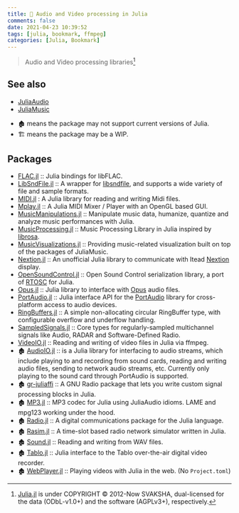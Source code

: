 ```yaml
---
title: 🔖 Audio and Video processing in Julia
comments: false
date: 2021-04-23 10:39:52
tags: [julia, bookmark, ffmpeg]
categories: [Julia, Bookmark]
---
```


> Audio and Video processing libraries[^1]

## See also

- [JuliaAudio](https://github.com/JuliaAudio)
- [JuliaMusic](https://github.com/JuliaMusic)

<!-- more -->

- 🏚️ means the package may not support current versions of Julia.
- 🏗️ means the package may be a WIP.

## Packages

+ [FLAC.jl](https://github.com/JuliaIO/FLAC.jl) :: Julia bindings for libFLAC.
+ [LibSndFile.jl](https://github.com/JuliaAudio/LibSndFile.jl) :: A wrapper for [libsndfile](http://www.mega-nerd.com/libsndfile/), and supports a wide variety of file and sample formats.
+ [MIDI.jl](https://github.com/JuliaMusic/MIDI.jl) : A Julia library for reading and writing Midi files.
+ [Mplay.jl](https://github.com/JuliaMusic/Mplay.jl) :: A Julia MIDI Mixer / Player with an OpenGL based GUI.
+ [MusicManipulations.jl](https://github.com/JuliaMusic/MusicManipulations.jl) :: Manipulate music data, humanize, quantize and analyze music performances with Julia.
+ [MusicProcessing.jl](https://github.com/JuliaMusic/MusicProcessing.jl) :: Music Processing Library in Julia inspired by [librosa](https://librosa.org/doc/latest/index.html).
+ [MusicVisualizations.jl](https://github.com/JuliaMusic/MusicVisualizations.jl) :: Providing music-related visualization built on top of the packages of JuliaMusic.
+ [Nextion.jl](https://github.com/scls19fr/Nextion.jl) :: An unofficial Julia library to communicate with Itead [Nextion](https://nextion.itead.cc/) display.
+ [OpenSoundControl.jl](https://github.com/fundamental/OpenSoundControl.jl) :: Open Sound Control serialization library, a port of [RTOSC](https://github.com/fundamental/rtosc) for Julia.
+ [Opus.jl](https://github.com/staticfloat/Opus.jl) :: Julia library to interface with [Opus](https://www.opus-codec.org/) audio files.
+ [PortAudio.jl](https://github.com/JuliaAudio/PortAudio.jl) :: Julia interface API for the [PortAudio](http://www.portaudio.com/) library for cross-platform access to audio devices.
+ [RingBuffers.jl](https://github.com/JuliaAudio/RingBuffers.jl) :: A simple non-allocating circular RingBuffer type, with configurable overflow and underflow handling.
+ [SampledSignals.jl](https://github.com/JuliaAudio/SampledSignals.jl) :: Core types for regularly-sampled multichannel signals like Audio, RADAR and Software-Defined Radio.
+ [VideoIO.jl](https://github.com/JuliaIO/VideoIO.jl) :: Reading and writing of video files in Julia via ffmpeg.
+ 🏚️ [AudioIO.jl](https://github.com/ssfrr/AudioIO.jl) :: is a Julia library for interfacing to audio streams, which include playing to and recording from sound cards, reading and writing audio files, sending to network audio streams, etc. Currently only playing to the sound card through PortAudio is supported.
+ 🏚️ [gr-juliaffi](https://github.com/JayKickliter/gr-juliaffi) :: A GNU Radio package that lets you write custom signal processing blocks in Julia.
+ 🏚️ [MP3.jl](https://github.com/JuliaAudio/MP3.jl) :: MP3 codec for Julia using JuliaAudio idioms. LAME and mpg123 working under the hood.
+ 🏚️ [Radio.jl](https://github.com/JayKickliter/Radio.jl) :: A digital communications package for the Julia language.
+ 🏚️ [Rasim.jl](https://github.com/maemre/Rasim.jl) :: A time-slot based radio network simulator written in Julia.
+ 🏚️ [Sound.jl](https://github.com/JuliaLang/Sound.jl) :: Reading and writing from WAV files.
+ 🏚️ [Tablo.jl](https://github.com/dmbates/Tablo.jl) :: Julia interface to the Tablo over-the-air digital video recorder.
+ 🏚️ [WebPlayer.jl](https://github.com/SimonDanisch/WebPlayer.jl) :: Playing videos with Julia in the web. (No `Project.toml`)

[^1]: [Julia.jl](https://github.com/svaksha/Julia.jl) is under COPYRIGHT © 2012-Now SVAKSHA, dual-licensed for the data (ODbL-v1.0+) and the software (AGPLv3+), respectively.
